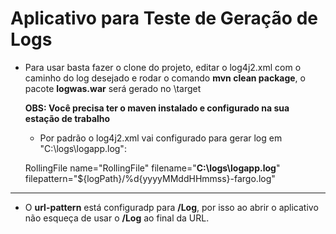 # Aplicativo para Teste de Geração de Logs

- Para usar basta fazer o clone do projeto, editar o log4j2.xml com o caminho do log desejado e rodar o comando **mvn clean package**, o pacote **logwas.war** será gerado no \target<p>
 **OBS: Você precisa ter o maven instalado e configurado na sua estação de trabalho**

   - Por padrão o log4j2.xml vai configurado para gerar log em "C:\logs\logapp.log":
	
	RollingFile name="RollingFile" filename="**C:\logs\logapp.log**" filepattern="${logPath}/%d{yyyyMMddHHmmss}-fargo.log" 
----------

- O **url-pattern** está configuradp para **/Log**, por isso ao abrir o aplicativo não esqueça de usar o **/Log** ao final da URL.  

